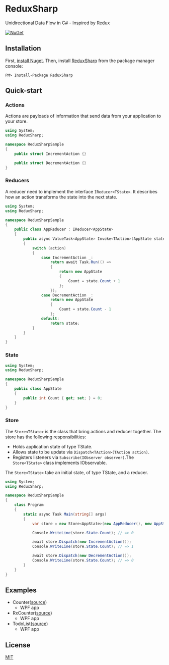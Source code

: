 # ReduxSharp

Unidirectional Data Flow in C# - Inspired by Redux

[![NuGet](https://img.shields.io/nuget/v/ReduxSharp.svg?maxAge=2592000)](https://www.nuget.org/packages/ReduxSharp/)

## Installation

First, [install Nuget](http://docs.nuget.org/docs/start-here/installing-nuget).
Then, install [ReduxSharp](http://www.nuget.org/packages/ReduxSharp) from the package manager console:

```
PM> Install-Package ReduxSharp
```


## Quick-start

### Actions

Actions are payloads of information that send data from your application to your store.

```cs
using System;
using ReduxSharp;

namespace ReduxSharpSample
{
    public struct IncrementAction {}

    public struct DecrementAction {}
}
```

### Reducers

A reducer need to implement the interface `IReducer<TState>`.
It describes how an action transforms the state into the next state.

```cs
using System;
using ReduxSharp;

namespace ReduxSharpSample
{
    public class AppReducer : IReducer<AppState>
    {
        public async ValueTask<AppState> Invoke<TAction>(AppState state, TAction action)
        {
            switch (action)
            {
                case IncrementAction _:
                    return await Task.Run(() =>
                    {
                        return new AppState
                        {
                            Count = state.Count + 1
                        };
                    });
                case DecrementAction _:
                    return new AppState
                    {
                        Count = state.Count - 1
                    };
                default:
                    return state;
            }
        }
    }
}
```

### State

```cs
using System;
using ReduxSharp;

namespace ReduxSharpSample
{
    public class AppState
    {
        public int Count { get; set; } = 0;
    }
}
```

### Store

The `Store<TState>` is the class that bring actions and reducer together.
The store has the following responsibilities:

- Holds application state of type TState.
- Allows state to be update via `Dispatch<TAction>(TAction action)`.
- Registers listeners via `Subscribe(IObserver observer)`.The `Store<TState>` class implements IObservable.

The `Store<TState>` take an initial state, of type TState, and a reducer.

```c#
using System;
using ReduxSharp;

namespace ReduxSharpSample
{
    class Program
    {
        static async Task Main(string[] args)
        {
            var store = new Store<AppState>(new AppReducer(), new AppState());

            Console.WriteLine(store.State.Count); // => 0

            await store.Dispatch(new IncrementAction());
            Console.WriteLine(store.State.Count); // => 1

            await store.Dispatch(new DecrementAction());
            Console.WriteLine(store.State.Count); // => 0
        }
    } 
}
```

## Examples

- Counter([source](https://github.com/tnakamura/ReduxSharp/blob/master/examples/Counter))
  - WPF app 
- RxCounter([source](https://github.com/tnakamura/ReduxSharp/blob/master/examples/RxCounter))
  - WPF app 
- TodoList([source](https://github.com/tnakamura/ReduxSharp/blob/master/examples/TodoList))
  - WPF app 

## License

[MIT](https://opensource.org/licenses/MIT)


